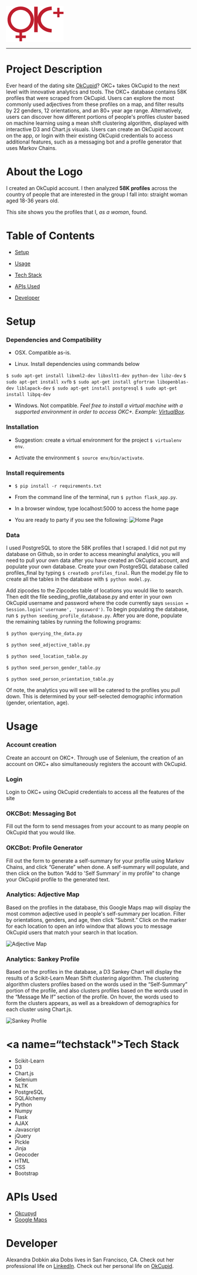 ![alt text](/static/img/okc_logo.png)

***

# Project Description

Ever heard of the dating site [OkCupid](https://www.okcupid.com/)? OKC+ takes OkCupid to the next level with innovative analytics and tools. The OKC+ database contains 58K profiles that were scraped from OkCupid. Users can explore the most commonly used adjectives from these profiles on a map, and filter results by 22 genders, 12 orientations, and an 80+ year age range. Alternatively, users can discover how different portions of people's profiles cluster based on machine learning using a mean shift clustering algorithm, displayed with interactive D3 and Chart.js visuals. Users can create an OkCupid account on the app, or login with their existing OkCupid credentials to access additional features, such as a messaging bot and a profile generator that uses Markov Chains.


# About the Logo

I created an OkCupid account.  I then analyzed **58K profiles** across the country of people that are interested in the group I fall into: straight woman aged 18-36 years old.

This site shows you the profiles that I, *as a woman*, found.


# Table of Contents

* [Setup](#setup)

* [Usage](#usage)

* [Tech Stack](#techstack)

* [APIs Used](#api)

* [Developer](#developer)



# <a name=“setup”></a>Setup

### Dependencies and Compatibility

* OSX.  Compatible as-is. 

* Linux.  Install dependencies using commands below

```$ sudo apt-get install libxml2-dev libxslt1-dev python-dev libz-dev```
```$ sudo apt-get install xvfb```
```$ sudo apt-get install gfortran libopenblas-dev liblapack-dev```
```$ sudo apt-get install postgresql```
```$ sudo apt-get install libpq-dev```

* Windows.  Not compatible.  *Feel free to install a virtual machine with a supported environment in order to access OKC+.  Example: [VirtualBox](https://www.virtualbox.org/wiki/Downloads).*


### Installation

* Suggestion: create a virtual environment for the project  ```$ virtualenv env```.

* Activate the environment ```$ source env/bin/activate```.


### Install requirements 
* ```$ pip install -r requirements.txt```

* From the command line of the terminal, run ```$ python flask_app.py```.

* In a browser window, type localhost:5000 to access the home page

* You are ready to party if you see the following: 
![Home Page](/static/gif/home.gif)


### Data

I used PostgreSQL to store the 58K profiles that I scraped.  I did not put my database on Github, so in order to access meaningful analytics, you will need to pull your own data after you have created an OkCupid account, and populate your own database.  Create your own PostgreSQL database called profiles_final by typing ```$ createdb profiles_final```.  Run the model.py file to create all the tables in the database with ```$ python model.py```.  


Add zipcodes to the Zipcodes table of locations you would like to search.  Then edit the file seeding_profile_database.py and enter in your own OkCupid username and password where the code currently says ```session = Session.login('username', 'password')```. To begin populating the database, run ```$ python seeding_profile_database.py```.  After you are done, populate the remaining tables by running the following programs:

```$ python querying_the_data.py```

```$ python seed_adjective_table.py```

```$ python seed_location_table.py```

```$ python seed_person_gender_table.py```

```$ python seed_person_orientation_table.py```


Of note, the analytics you will see will be catered to the profiles you pull down.  This is determined by your self-selected demographic information (gender, orientation, age).  


# <a name=“usage”></a>Usage

### Account creation 
Create an account on OKC+.  Through use of Selenium, the creation of an account on OKC+ also simultaneously registers the account with OkCupid.


### Login
Login to OKC+ using OkCupid credentials to access all the features of the site


### OKCBot: Messaging Bot 
Fill out the form to send messages from your account to as many people on OkCupid that you would like.


### OKCBot: Profile Generator 
Fill out the form to generate a self-summary for your profile using Markov Chains, and click “Generate” when done.  A self-summary will populate, and then click on the button “Add to 'Self Summary' in my profile” to change your OkCupid profile to the generated text.


### Analytics: Adjective Map 
Based on the profiles in the database, this Google Maps map will display the most common adjective used in people's self-summary per location. Filter by orientations, genders, and age, then click “Submit.”  Click on the marker for each location to open an info window that allows you to message OkCupid users that match your search in that location.

![Adjective Map](/static/gif/adjective_map_limited.gif)


### Analytics: Sankey Profile 
Based on the profiles in the database, a D3 Sankey Chart will display the results of a Scikit-Learn Mean Shift clustering algorithm.  The clustering algorithm clusters profiles based on the words used in the “Self-Summary” portion of the profile, and also clusters profiles based on the words used in the “Message Me If” section of the profile.  On hover, the words used to form the clusters appears, as well as a breakdown of demographics for each cluster using Chart.js.

![Sankey Profile](/static/gif/sankey_profile_limited.gif)


# <a name=“techstack"></a>Tech Stack

* Scikit-Learn 
* D3 
* Chart.js
* Selenium 
* NLTK 
* PostgreSQL 
* SQLAlchemy
* Python
* Numpy 
* Flask
* AJAX
* Javascript 
* jQuery 
* Pickle 
* Jinja 
* Geocoder 
* HTML 
* CSS
* Bootstrap


# <a name=“api”></a>APIs Used 

* [Okcupyd](http://okcupyd.readthedocs.org/en/latest/#)
* [Google Maps](https://developers.google.com/maps/?hl=en)


# <a name=“developer”></a>Developer

Alexandra Dobkin aka Dobs lives in San Francisco, CA.  Check out her professional life on [LinkedIn](https://www.linkedin.com/in/alexandradobkin).  Check out her personal life on [OkCupid](http://www-tc.pbs.org/prod-media/newshour/photos/2013/11/20/cat_meme_blog_main_horizontal.jpg).